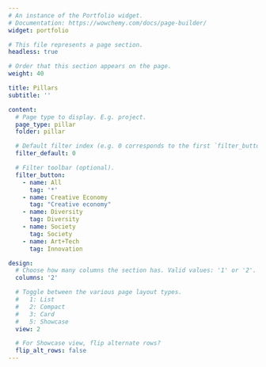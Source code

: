 ```yaml
---
# An instance of the Portfolio widget.
# Documentation: https://wowchemy.com/docs/page-builder/
widget: portfolio

# This file represents a page section.
headless: true

# Order that this section appears on the page.
weight: 40

title: Pillars
subtitle: ''

content:
  # Page type to display. E.g. project.
  page_type: pillar
  folder: pillar

  # Default filter index (e.g. 0 corresponds to the first `filter_button` instance below).
  filter_default: 0

  # Filter toolbar (optional).
  filter_button:
    - name: All
      tag: '*'
    - name: Creative Economy
      tag: "Creative economy"
    - name: Diversity
      tag: Diversity
    - name: Society
      tag: Society
    - name: Art+Tech
      tag: Innovation

design:
  # Choose how many columns the section has. Valid values: '1' or '2'.
  columns: '2'

  # Toggle between the various page layout types.
  #   1: List
  #   2: Compact
  #   3: Card
  #   5: Showcase
  view: 2

  # For Showcase view, flip alternate rows?
  flip_alt_rows: false
---
```

